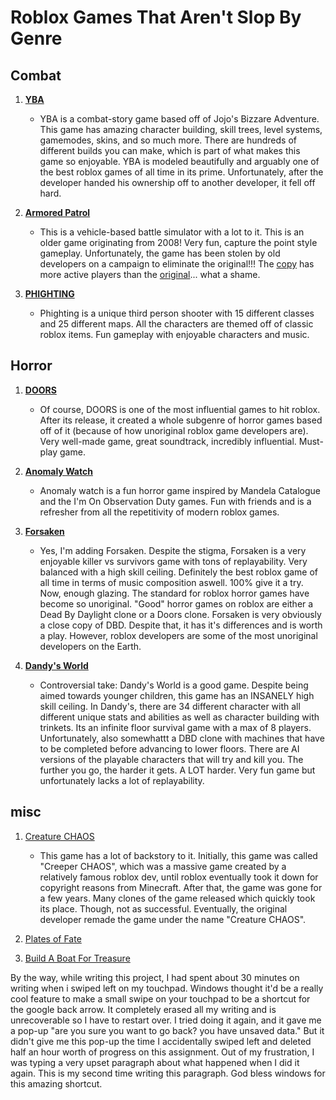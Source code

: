 # Roblox Games That Aren't Slop By Genre


## Combat
1. [**YBA**](https://www.roblox.com/games/2809202155/Your-Bizarre-Adventure)
   - YBA is a combat-story game based off of Jojo's Bizzare Adventure. This game has amazing character building, skill trees, level systems, gamemodes, skins, and so much more. There are hundreds of different builds you can make, which is part of what makes this game so enjoyable. YBA is modeled beautifully and arguably one of the best roblox games of all time in its prime. Unfortunately, after the developer handed his ownership off to another developer, it fell off hard. 

2. [**Armored Patrol**](https://www.roblox.com/games/1340132428/Armored-Patrol-v9-5)
   - This is a vehicle-based battle simulator with a lot to it. This is an older game originating from 2008! Very fun, capture the point style gameplay. Unfortunately, the game has been stolen by old developers on a campaign to eliminate the original!!! The [copy](https://www.roblox.com/games/10518166490/ARMORED-PATROL) has more active players than the [original](https://www.roblox.com/games/1340132428/Armored-Patrol-v9-5)... what a shame.
     
4. [**PHIGHTING**](https://www.roblox.com/games/7138009149/PHIGHTING-ALPHA)
   - Phighting is a unique third person shooter with 15 different classes and 25 different maps. All the characters are themed off of classic roblox items. Fun gameplay with enjoyable characters and music.
     
## Horror
 1. [**DOORS**](https://www.roblox.com/games/6516141723/DOORS)
    - Of course, DOORS is one of the most influential games to hit roblox. After its release, it created a whole subgenre of horror games based off of it (because of how unoriginal roblox game developers are). Very well-made game, great soundtrack, incredibly influential. Must-play game.

2. [**Anomaly Watch**](https://www.roblox.com/games/15694887572/CHURCH-Anomaly-Watch)
    - Anomaly watch is a fun horror game inspired by Mandela Catalogue and the I'm On Observation Duty games. Fun with friends and is a refresher from all the repetitivity of modern roblox games.

3. [**Forsaken**](https://www.roblox.com/games/18687417158/Forsaken)
    - Yes, I'm adding Forsaken. Despite the stigma, Forsaken is a very enjoyable killer vs survivors game with tons of replayability. Very balanced with a high skill ceiling. Definitely the best roblox game of all time in terms of music composition aswell. 100% give it a try. Now, enough glazing. The standard for roblox horror games have become so unoriginal. "Good" horror games on roblox are either a Dead By Daylight clone or a Doors clone. Forsaken is very obviously a close copy of DBD. Despite that, it has it's differences and is worth a play. However, roblox developers are some of the most unoriginal developers on the Earth.

4. [**Dandy's World**](https://www.roblox.com/games/16116270224/Dandys-World-ALPHA)
    - Controversial take: Dandy's World is a good game. Despite being aimed towards younger children, this game has an INSANELY high skill ceiling. In Dandy's, there are 34 different character with all different unique stats and abilities as well as character building with trinkets. Its an infinite floor survival game with a max of 8 players. Unfortunately, also somewhattt a DBD clone with machines that have to be completed before advancing to lower floors. There are AI versions of the playable characters that will try and kill you. The further you go, the harder it gets. A LOT harder. Very fun game but unfortunately lacks a lot of replayability.  

## misc

1. [Creature CHAOS](https://www.roblox.com/games/10785055221/Creature-CHAOS)
    - This game has a lot of backstory to it. Initially, this game was called "Creeper CHAOS", which was a massive game created by a relatively famous roblox dev, until roblox eventually took it down for copyright reasons from Minecraft. After that, the game was gone for a few years. Many clones of the game released which quickly took its place. Though, not as successful. Eventually, the original developer remade the game under the name "Creature CHAOS".

1. [Plates of Fate](https://www.roblox.com/games/4783966408/Plates-of-Fate-Remastered)

2. [Build A Boat For Treasure](https://www.roblox.com/games/537413528/Build-A-Boat-For-Treasure)





















By the way, while writing this project, I had spent about 30 minutes on writing when i swiped left on my touchpad. Windows thought it'd be a really cool feature to make a small swipe on your touchpad to be a shortcut for the google back arrow. It completely erased all my writing and is unrecoverable so I have to restart over. I tried doing it again, and it gave me a pop-up "are you sure you want to go back? you have unsaved data." But it didn't give me this pop-up the time I accidentally swiped left and deleted half an hour worth of progress on this assignment. Out of my frustration, I was typing a very upset paragraph about what happened when I did it again. This is my second time writing this paragraph. God bless windows for this amazing shortcut.
